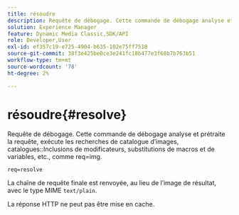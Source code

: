 ```yaml
---
title: résoudre
description: Requête de débogage. Cette commande de débogage analyse et prétraite la requête, exécute les recherches de catalogue d’images, les inclusions de modificateurs de catalogue, les substitutions de macro et de variable, etc., comme req=img.
solution: Experience Manager
feature: Dynamic Media Classic,SDK/API
role: Developer,User
exl-id: ef357c19-e725-4904-b635-102e75ff7518
source-git-commit: 38f3e425be0ce3e241fc18b477e3f68b7b763b51
workflow-type: tm+mt
source-wordcount: '78'
ht-degree: 2%

---
```


# résoudre{#resolve}

Requête de débogage. Cette commande de débogage analyse et prétraite la requête, exécute les recherches de catalogue d’images, catalogues::Inclusions de modificateurs, substitutions de macros et de variables, etc., comme req=img.

`req=resolve`

La chaîne de requête finale est renvoyée, au lieu de l’image de résultat, avec le type MIME `text/plain`.

La réponse HTTP ne peut pas être mise en cache.
